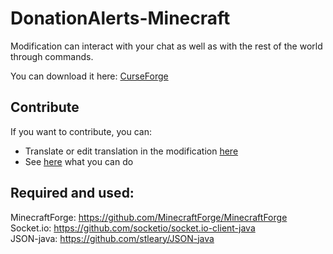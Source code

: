 # DonationAlerts-Minecraft
Modification can interact with your chat as well as with the rest of the world through commands.

You can download it here: [CurseForge](https://www.curseforge.com/minecraft/mc-mods/donation-alerts-integrate)

## Contribute
If you want to contribute, you can:
- Translate or edit translation in the modification [here](src/main/resources/assets/daintegratew/lang) 
- See [here](https://github.com/Folleach/DonationAlerts-Minecraft/projects/1) what you can do

## Required and used:
MinecraftForge: https://github.com/MinecraftForge/MinecraftForge  
Socket.io: https://github.com/socketio/socket.io-client-java  
JSON-java: https://github.com/stleary/JSON-java  
